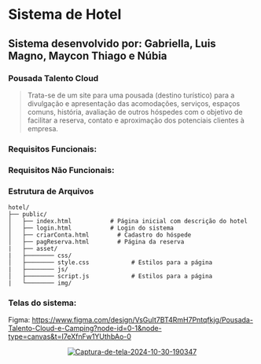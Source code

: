 # Sistema de Hotel
## Sistema desenvolvido por: Gabriella, Luis Magno, Maycon Thiago e Núbia 


### Pousada Talento Cloud

> Trata-se de um site para uma pousada (destino turístico) para a divulgação e apresentação das acomodações, serviços, espaços comuns, história, avaliação de outros hóspedes com o objetivo de facilitar a reserva, contato e aproximação dos potenciais clientes à empresa.

### Requisitos Funcionais:

>

### Requisitos Não Funcionais:

>

### Estrutura de Arquivos

````plaintext
hotel/
├── public/
│   ├── index.html           # Página inicial com descrição do hotel
│   ├── login.html           # Login do sistema
│   ├── criarConta.html        # Cadastro do hóspede
│   ├── pagReserva.html        # Página da reserva
|   ├── asset/
|   ├──────── css/
│   ├──────── style.css            # Estilos para a página
|   ├──────── js/
│   ├──────── script.js            # Estilos para a página
|   └──────── img/
````

### Telas do sistema:
Figma: https://www.figma.com/design/VsGuIt7BT4RmH7Pntqfkjg/Pousada-Talento-Cloud-e-Camping?node-id=0-1&node-type=canvas&t=I7eXfnFw1YUthbAo-0

<div align="center">
    <a href="https://imgbb.com/"><img src="https://i.ibb.co/Xz7dBFY/Captura-de-tela-2024-10-30-190347.png" alt="Captura-de-tela-2024-10-30-190347" border="0"></a>
<div>


